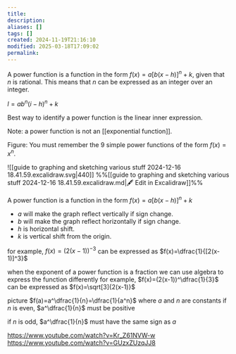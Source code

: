```yaml
---
title: 
description: 
aliases: []
tags: []
created: 2024-11-19T21:16:10
modified: 2025-03-18T17:09:02
permalink:
---
```


A power function is a function in the form $f(x)=a[b(x-h)]^n+k$, given that $n$ is rational. This means that $n$ can be expressed as an integer over an integer.

$l=ab^n(i-h)^n+k$

Best way to identify a power function is the linear inner expression.

Note: a power function is not an [[exponential function]].

Figure: You must remember the 9 simple power functions of the form $f(x)=x^n$.

![[guide to graphing and sketching various stuff 2024-12-16 18.41.59.excalidraw.svg|440]]
%%[[guide to graphing and sketching various stuff 2024-12-16 18.41.59.excalidraw.md|🖋 Edit in Excalidraw]]%%


A power function is a function in the form $f(x)=a[b(x-h)]^n+k$
- $a$ will make the graph reflect vertically if sign change.
- $b$ will make the graph reflect horizontally if sign change.
- $h$ is horizontal shift.
- $k$ is vertical shift from the origin.








for example, $f(x)=(2(x-1))^{-3}$ can be expressed as $f(x)=\dfrac{1}{[2(x-1)]^3}$

when the exponent of a power function is a fraction we can use algebra to express the function differently
for example, $f(x)=(2(x-1))^\dfrac{1}{3}$ can be expressed as $f(x)=\sqrt[3]{2(x-1)}$





picture $f(a)=a^\dfrac{1}{n}=\dfrac{1}{a^n}$ where $a$ and $n$ are constants
if $n$ is even, $a^\dfrac{1}{n}$ must be positive

if $n$ is odd, $a^\dfrac{1}{n}$ must have the same sign as $a$




https://www.youtube.com/watch?v=Kr_Z61NVW-w
https://www.youtube.com/watch?v=GUzxZUzqJJ8
